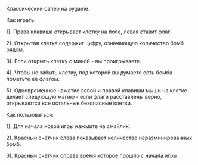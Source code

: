 Классический сапёр на pygame.

Как играть:

1). Права клавиша открывает клетку на поле, левая ставит флаг.

2). Открытая клетка содержит цифру, означающую количество бомб рядом.

3). Если открыть клетку с миной - вы проигрываете.

4). Чтобы не забыть клетку, под которой вы думаете есть бомба - пометьте её флагом.

5). Одновременное нажатие левой и правой клавиши мыши на клетке делает следующую магию - если флаги расставлены верно, открываются все остальные безопасные клетки.


Как пользоваться:

1). Для начала новой игры нажмите на смайлик.

2). Красный счётчик слева показывает количество неразминированных бомб.

3). Красный счётчик справа время которое прошло с начала игры.
